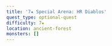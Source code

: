 ```yaml
---
title: '7★ Special Arena: HR Diablos'
quest_type: optional-quest
difficulty: 7★
location: ancient-forest
monsters: []
---
```

